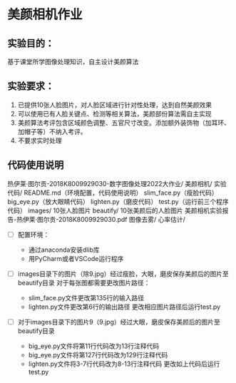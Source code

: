 # 美颜相机作业

## 实验目的：

基于课堂所学图像处理知识，自主设计美颜算法

## 实验要求：

1. 已提供10张人脸图片，对人脸区域进行针对性处理，达到自然美颜效果
2. 可以使用已有人脸关键点、检测等相关算法，美颜部份算法需自主实现
3. 美颜算法考评包含区域颜色调整、五官尺寸改变。添加额外装饰物（加耳环、加帽子等）不纳入考评。
4. 不要求实时处理

## 代码使用说明

热伊莱·图尔贡-2018K8009929030-数字图像处理2022大作业/
        美颜相机/
                实验代码/
                        README.md（环境配置，代码使用说明）
                        slim_face.py（瘦脸代码）
                        big_eye.py（放大眼睛代码）
                        lighten.py（磨皮代码）
                        test.py（运行前三个程序代码）
                        images/
                                10张人脸图片
                        beautify/
                                10张美颜后的人脸图片
                美颜相机实验报告-热伊莱·图尔贡-2018K8009929030.pdf
        图像去雾/
        心率估计/

* [ ] 配置环境：

  * 通过anaconda安装dlib库
  * 用PyCharm或者VSCode运行程序
* [ ] images目录下的图片（除9.jpg）经过瘦脸，大眼，磨皮保存美颜后的图片至beautify目录
  对于每张图都需要更改图片路径：

  * slim_face.py文件更改第135行的输入路径
  * lighten.py文件更改第6行的输出路径
    更改相应图片路径后运行test.py
* [ ] 对于images目录下的图片9（9.jpg）经过大眼，磨皮保存美颜后的图片至beautify目录

  * big_eye.py文件将第11行代码改为13行注释代码
  * big_eye.py文件将第127行代码改为129行注释代码
  * lighten.py文件将3-7行代码改为8-13行注释代码
    更改如上代码后运行test.py
